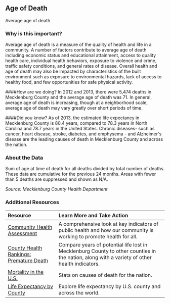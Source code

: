 ## Age of Death
Average age of death

### Why is this important?
Average age of death is a measure of the quality of health and life in a community. A number of factors contribute to average age of death including economic status and educational attainment, access to quality health care, individual health behaviors, exposure to violence and crime, traffic safety conditions, and general rates of disease. Overall health and age of death may also be impacted by characteristics of the built environment such as exposure to environmental hazards, lack of access to healthy food, and few opportunities for safe physical activity. 

####How are we doing?
In 2012 and 2013, there were 5,474 deaths in Mecklenburg County and the average age of death was 71. In general, average age of death is increasing, though at a neighborhood scale, average age of death may vary greatly over short periods of time. 

####Did you know?
As of 2013, the estimated life expectancy in Mecklenburg County is 80.4 years, compared to 78.3 years in North Carolina and 78.7 years in the United States. Chronic diseases- such as cancer, heart disease, stroke, diabetes, and emphysema - and Alzheimer's disease are the leading causes of death in Mecklenburg County and across the nation. 

### About the Data
Sum of age at time of death for all deaths divided by total number of deaths. These data are cumulative for the previous 24 months. Areas with fewer than 5 deaths are suppressed and shown as N/A.

_Source: Mecklenburg County Health Department_

### Additional Resources
|Resource | Learn More and Take Action | 
|:--- | :--- |
|[Community Health Assessment](http://charmeck.org/mecklenburg/county/HealthDepartment/HealthStatistics/Pages/default.aspx)| A comprehensive look at key indicators of public health and how our community is working to promote health for all.
|[County Health Rankings: Premature Death](http://www.countyhealthrankings.org/app/north-carolina/2014/measure/outcomes/1/map) |Compare years of potential life lost in Mecklenburg County to other counties in the nation, along with a variety of other health indicators.
|[Mortality in the U.S.](http://www.cdc.gov/nchs/fastats/deaths.htm)| Stats on causes of death for the nation.
|[Life Expectancy by County](http://www.worldlifeexpectancy.com/usa/life-expectancy-by-county)| Explore life expectancy by U.S. county and across the world.